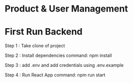 # Product & User Management

# First Run Backend

Step 1 : Take clone of project

Step 2 : Install dependencies
command: npm install

Step 3 : add .env and add credentials using .env.example

Step 4 : Run React App
command: npm run start
